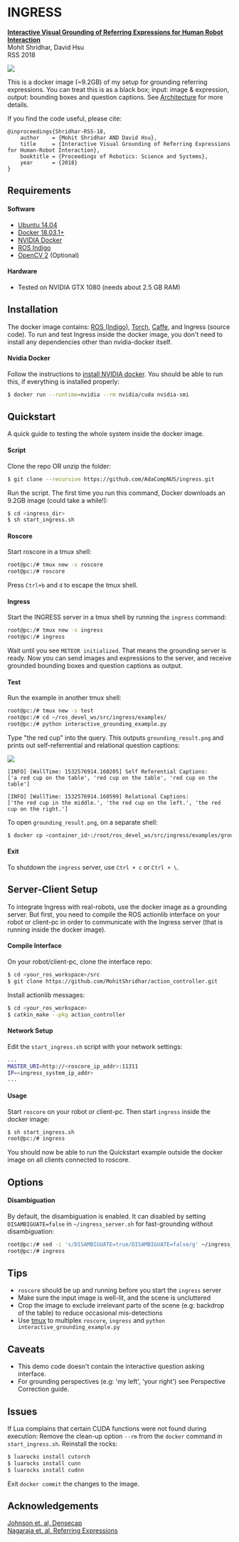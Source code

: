 # INGRESS

[**Interactive Visual Grounding of Referring Expressions for Human Robot Interaction**](http://www.roboticsproceedings.org/rss14/p28.pdf)  
Mohit Shridhar, David Hsu  
RSS 2018

![](data/main_fig_paper.jpg)

This is a docker image (~9.2GB) of my setup for grounding referring expressions. You can treat this is as a black box; input: image & expression, output: bounding boxes and question captions. See [Architecture](docs/arch.md) for more details.  

If you find the code useful, please cite:

```
@inproceedings{Shridhar-RSS-18, 
    author    = {Mohit Shridhar AND David Hsu}, 
    title     = {Interactive Visual Grounding of Referring Expressions for Human-Robot Interaction}, 
    booktitle = {Proceedings of Robotics: Science and Systems}, 
    year      = {2018}
} 
```

## Requirements

#### Software
- [Ubuntu 14.04](http://releases.ubuntu.com/14.04/)
- [Docker 18.03.1+](https://docs.docker.com/install/linux/docker-ce/ubuntu/#install-docker-ce)
- [NVIDIA Docker](https://github.com/NVIDIA/nvidia-docker)
- [ROS Indigo](http://wiki.ros.org/indigo/Installation/Ubuntu) 
- [OpenCV 2](https://docs.opencv.org/3.4.1/d2/de6/tutorial_py_setup_in_ubuntu.html) (Optional)

#### Hardware
- Tested on NVIDIA GTX 1080 (needs about 2.5 GB RAM)
	

## Installation

The docker image contains: [ROS (Indigo)](http://wiki.ros.org/indigo), [Torch](http://torch.ch/), [Caffe](http://caffe.berkeleyvision.org/), and Ingress (source code). To run and test Ingress inside the docker image, you don't need to install any dependencies other than nvidia-docker itself.

<!--However, for a server-client setup, you need to clone this repo on both the server & client, and compile the interface on the client side (see below). The client can also be the shell running the docker image.-->   

#### Nvidia Docker 

Follow the instructions to [install NVIDIA docker](https://github.com/NVIDIA/nvidia-docker). You should be able to run this, if everything is installed properly:
```bash
$ docker run --runtime=nvidia --rm nvidia/cuda nvidia-smi
```


## Quickstart

A quick guide to testing the whole system inside the docker image.  

#### Script

Clone the repo OR unzip the folder:
```bash
$ git clone --recursive https://github.com/AdaCompNUS/ingress.git 
```

Run the script. The first time you run this command, Docker downloads an 9.2GB image (could take a while!):
```bash
$ cd <ingress_dir>
$ sh start_ingress.sh
```

#### Roscore

Start roscore in a tmux shell:
```bash
root@pc:/# tmux new -s roscore
root@pc:/# roscore
```

Press `Ctrl+b` and `d` to escape the tmux shell.  

#### Ingress

Start the INGRESS server in a tmux shell by running the `ingress` command:
```bash
root@pc:/# tmux new -s ingress
root@pc:/# ingress
```

Wait until you see `METEOR initialized`. That means the grounding server is ready. Now you can send images and expressions to the server, and receive grounded bounding boxes and question captions as output.  

#### Test

Run the example in another tmux shell:

```bash
root@pc:/# tmux new -s test
root@pc:/# cd ~/ros_devel_ws/src/ingress/examples/
root@pc:/# python interactive_grounding_example.py
```

Type "the red cup" into the query. This outputs `grounding_result.png` and prints out self-referrential and relational question captions:

![](data/grounding_result.png)

```
[INFO] [WallTime: 1532576914.160205] Self Referential Captions:
['a red cup on the table', 'red cup on the table', 'red cup on the table']

[INFO] [WallTime: 1532576914.160599] Relational Captions:
['the red cup in the middle.', 'the red cup on the left.', 'the red cup on the right.']
```

To open `grounding_result.png`, on a separate shell:

```bash
$ docker cp <container_id>:/root/ros_devel_ws/src/ingress/examples/grounding_result.png ./
```

#### Exit

To shutdown the `ingress` server, use `Ctrl + c` or `Ctrl + \`.


## Server-Client Setup

To integrate Ingress with real-robots, use the docker image as a grounding server. But first, you need to compile the ROS actionlib interface on your robot or client-pc in order to communicate with the Ingress server (that is running inside the docker image).

#### Compile Interface 

On your robot/client-pc, clone the interface repo:
```bash
$ cd <your_ros_workspace>/src
$ git clone https://github.com/MohitShridhar/action_controller.git
```

Install actionlib messages:
```bash
$ cd <your_ros_workspace>
$ catkin_make --pkg action_controller
```

#### Network Setup

Edit the `start_ingress.sh` script with your network settings:
```bash
...
MASTER_URI=http://<roscore_ip_addr>:11311
IP=<ingress_system_ip_addr>
...
```

#### Usage

Start `roscore` on your robot or client-pc. Then start `ingress` inside the docker image:

```bash
$ sh start_ingress.sh
root@pc:/# ingress
```

You should now be able to run the Quickstart example outside the docker image on all clients connected to roscore.

## Options

#### Disambiguation

By default, the disambiguation is enabled. It can disabled by setting `DISAMBIGUATE=false` in `~/ingress_server.sh` for fast-grounding without disambiguation:

```bash
root@pc:/# sed -i 's/DISAMBIGUATE=true/DISAMBIGUATE=false/g' ~/ingress_server.sh
root@pc:/# ingress
```

## Tips

- `roscore` should be up and running before you start the `ingress` server
- Make sure the input image is well-lit, and the scene is uncluttered
- Crop the image to exclude irrelevant parts of the scene (e.g: backdrop of the table) to reduce occasional mis-detections
- Use [tmux](http://manpages.ubuntu.com/manpages/xenial/man1/tmux.1.html) to multiplex `roscore`, `ingress` and `python interactive_grounding_example.py`

## Caveats

- This demo code doesn't contain the interactive question asking interface.
- For grounding perspectives (e.g: 'my left', 'your right') see Perspective Correction guide.

## Issues

If Lua complains that certain CUDA functions were not found during execution: Remove the clean-up option `--rm` from the `docker` command in `start_ingress.sh`. Reinstall the rocks:

```bash
$ luarocks install cutorch
$ luarocks install cunn
$ luarocks install cudnn
```

Exit `docker commit` the changes to the image.

## Acknowledgements

[Johnson et. al, Densecap](https://github.com/jcjohnson/densecap)  
[Nagaraja et. al, Referring Expressions](https://github.com/varun-nagaraja/referring-expressions)


